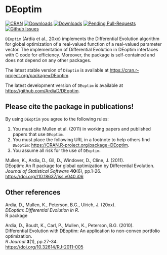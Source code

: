 # DEoptim

[![CRAN](http://www.r-pkg.org/badges/version/DEoptim)](https://cran.r-project.org/package=DEoptim) 
[![Downloads](http://cranlogs.r-pkg.org/badges/DEoptim?color=brightgreen)](http://www.r-pkg.org/pkg/DEoptim)
[![Downloads](http://cranlogs.r-pkg.org/badges/grand-total/DEoptim?color=brightgreen)](http://www.r-pkg.org/pkg/DEoptim)
[![Pending Pull-Requests](http://githubbadges.herokuapp.com/ArdiaD/DEoptim/pulls.svg?style=flat)](https://github.com/ArdiaD/DEoptim/pulls)
[![Github Issues](http://githubbadges.herokuapp.com/ArdiaD/DEoptim/issues.svg)](https://github.com/ArdiaD/DEoptim/issues)

`DEoptim` (Ardia et al., 20xx) implements the Differential Evolution algorithm for global optimization of a real-valued function of a
real-valued parameter vector. The implementation of Differential Evolution in DEoptim interfaces with C
code for efficiency.  Moreover, the package is self-contained and does not depend on any other packages.

The latest stable version of `DEoptim` is available at https://cran.r-project.org/package=DEoptim.

The latest development version of `DEoptim` is available at https://github.com/ArdiaD/DEoptim.

## Please cite the package in publications!

By using `DEoptim` you agree to the following rules: 

1) You must cite Mullen et al. (2011) in working papers and published papers that use `DEoptim`.
2) You must place the following URL in a footnote to help others find `DEoptim`: https://CRAN.R-project.org/package=DEoptim. 
3) You assume all risk for the use of `DEoptim`.

Mullen, K., Ardia, D., Gil, D., Windover, D., Cline, J. (2011).  
DEoptim: An R package for global optimization by Differential Evolution.  
_Journal of Statistical Software_ **40**(6), pp.1-26.  
https://doi.org//10.18637/jss.v040.i06  

## Other references

Ardia, D., Mullen, K., Peterson, B.G., Ulrich, J. (20xx).  
_DEoptim: Differential Evolution in R_.  
R package 

Ardia, D., Boudt, K., Carl, P., Mullen, K., Peterson, B.G. (2010).  
Differential Evolution with DEoptim: An application to non-convex portfolio optimization.  
_R Journal_ **3**(1), pp.27-34.  
https://doi.org/10.32614/RJ-2011-005
